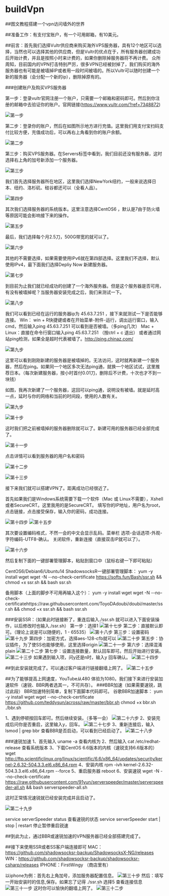 # buildVpn
##图文教程搭建一个vpn访问墙外的世界

##准备工作：有支付宝账户，有一个可用邮箱，有10美元。

##前言：首先我们选择Vultr供应商来购买海外VPS服务器，具有12个地区可以选择，当然也可以选择其他的供应商，但是Vultr的优点在于，所有服务器创建成功后开始计费，并且是按照小时来计费的，如果你删除掉服务器将不再计费。
        众所周知，目前国内的VPN打击特别严厉，很多VPN已经被封掉了，我们购买的海外服务器也有可能是被墙掉IP或者用一段时间被墙的。所以Vultr可以随时创建一个新的服务器（会分配一个新的ip），删除掉原有的。

###创建账户及购买VPS服务器

第一步：登录vultr官网注册一个账户，只需要一个邮箱和密码即可。然后到你注册的邮箱中去验证你的账户。官网链接(https://www.vultr.com/?ref=7348872)

![第一步](https://github.com/yukaiji/buildVpn/blob/master/image/20180307101419422.jpg)

第二步：登录你的账户，然后在如图所示地方进行充值。这里我们用支付宝扫码支付比较方便，充值成功后，可以再右上角看到你的账户余额。

![第二步](https://github.com/yukaiji/buildVpn/blob/master/image/20180307101506198.jpg)

第三步：购买VPS服务器。在Servers标签中看到，我们目前还没有服务器，这时选择右上角的加号新添加一个服务器。

![第三步](https://github.com/yukaiji/buildVpn/blob/master/image/20180307101543991.jpg)

我们首先选择服务器所在地区，这里我们选择NewYork纽约，一般来说选择日本、纽约、洛杉矶、硅谷都还可以（全看人品）。

![第四步](https://github.com/yukaiji/buildVpn/blob/master/image/20180307101558312.jpg)

其次我们选择服务器的系统版本。这里注意选择CentOS6 ，默认是7由于防火墙等原因可能会影响接下来的操作。

![第五步](https://github.com/yukaiji/buildVpn/blob/master/image/20180307101612917.jpg)

最后，我们选择每个月2.5刀，500G带宽的就可以了。

![第六步](https://github.com/yukaiji/buildVpn/blob/master/image/20180307101629749.jpg)

其他的不需要选择，如果需要使用IPv6就在第四部选择。这里我们不选择，默认使用IPv4，最下面我们选择Depliy Now 新建服务器。

![第七步](https://github.com/yukaiji/buildVpn/blob/master/image/20180307101643841.jpg)

到目前为止我们就已经成功的创建了一个海外服务器。但是这个服务器是否可用，有没有被墙掉呢？当服务器安装完成之后，我们来测试一下。

![第八步](https://github.com/yukaiji/buildVpn/blob/master/image/20180307101656506.jpg)

我们可以看到已经在运行的服务器ip为  45.63.7.251 ，接下来就测试一下是否能够连接。
Win： win + R快捷键或者在开始菜单-附件-运行，调出运行窗口，输入cmd，然后输入ping  45.63.7.251 可以看到是否被墙。（多ping几次）
Mac + Linux：直接在命令行窗口输入ping  45.63.7.251 （按ctrl + c 退出）
或者通过网站ping检测，如果全是超时代表被墙了。http://ping.chinaz.com/

![第九步](https://github.com/yukaiji/buildVpn/blob/master/image/20180307101706991.jpg)

这里可以看到刚刚新建的服务器是被墙掉的。无法访问，这时就再新建一个服务器，然后在ping。如果同一个地区多次无法ping通，就换一个地区试试，这里推荐日本。（每次新建服务器，按小时首付0.01刀，删除后不计费，十次也才不到一块钱）

如图，我再次新建了一个服务器，这回可以ping通，说明没有被墙。就是延时高一点，延时与你的网络和当前的时间段，使用的人数有关。

![第九步](https://github.com/yukaiji/buildVpn/blob/master/image/20180307101717865.jpg)

![第十步](https://github.com/yukaiji/buildVpn/blob/master/image/20180307101733164.jpg)

这时我们把之前被墙掉的服务器删除就可以了。新建可用的服务器已经全部完成了。

![第十一步](https://github.com/yukaiji/buildVpn/blob/master/image/20180307101748789.jpg)

点击详情可以看到服务器的用户名和密码

![第十二步](https://github.com/yukaiji/buildVpn/blob/master/image/20180307101802763.jpg)

![第十三步](https://github.com/yukaiji/buildVpn/blob/master/image/20180307101812373.jpg)

接下来我们就可以搭建VPN了。距离成功已经很近了。

首先如果我们是Windows系统需要下载一个软件（Mac 或 Linux不需要），Xshell或者SecureCRT。这里我用的是SecureCRT。
填写你的IP地址，用户名为root，点击链接，点击接受保存，输入你的密码，成功连接。

![第十四步](https://github.com/yukaiji/buildVpn/blob/master/image/20180307101823784.jpg)
![第十五步](https://github.com/yukaiji/buildVpn/blob/master/image/20180307101836775.jpg)

其次要设置编码格式，不然一会的中文会显示乱码。菜单栏 选项-会话选项-外观-字符编码-UTF8-确认。
关闭软件，重新连接（直接双击IP就可以了）。

![第十六步](https://github.com/yukaiji/buildVpn/blob/master/image/20180307101848327.jpg)

然后复制下面的一键部署管理脚本，粘贴到窗口中（鼠标右键一下即可粘贴）

CentOS6/Debian6/Ubuntu14 ShadowsocksR一键部署管理脚本：
yum -y install wget
wget -N --no-check-certificate https://softs.fun/Bash/ssr.sh && chmod +x ssr.sh && bash ssr.sh

备用脚本（上面的脚步不可用再输入这个）：
yum -y install wget
wget -N --no-check-certificatehttps://raw.githubusercontent.com/ToyoDAdoubi/doubi/master/ssr.sh && chmod +x ssr.sh && bash ssr.sh

###安装SSR：（如果此时链接断了，重连后输入./ssr.sh 就可以进入下面安装操作，以后修改时也输入./ssr.sh）
第一步：选择1 
![第十七步](https://github.com/yukaiji/buildVpn/blob/master/image/20180307101902154.jpg)
第二步：直接默认即可。（理论上说是可以随便的，1 - 65535）
![第十八步](https://github.com/yukaiji/buildVpn/blob/master/image/20180307101913385.jpg)
第三步：设置密码
![第十九步](https://github.com/yukaiji/buildVpn/blob/master/image/20180307101927773.jpg)
第四步：加密方式，选择aes-128-cfb就可以
![第二十步](https://github.com/yukaiji/buildVpn/blob/master/image/20180307101937845.jpg)
第五步：协议插件，为了使SS也能够使用，这里选择origin
![第二十一步](https://github.com/yukaiji/buildVpn/blob/master/image/20180307101948387.jpg)
第六步：选择混淆plain
![第二十二步](https://github.com/yukaiji/buildVpn/blob/master/image/20180307101957836.jpg)
第七步：设置连接数量，默认回车即可。然后开始进行安装。
![第二十三步](https://github.com/yukaiji/buildVpn/blob/master/image/20180307102008416.jpg)
如果遇到输入项，问y还是n时，输入y 回车确认。
![第二十四步](https://github.com/yukaiji/buildVpn/blob/master/image/20180307102018140.jpg)

##到此安装就完成了。可以通过客户端进行链接翻墙上网了。
![第二十五步](https://github.com/yukaiji/buildVpn/blob/master/image/2018030710205260.jpg)



##为了能够提高上网速度，YouTube从480 体验为1080。我们接下来进行安装加速软件（速锐、BBR两者选其一，不可共存）。
###BBR加速（如果需要速锐，跳过此段）
BBR加速特别简单，复制下面脚本代码即可。
谷歌BBR加速脚本：
yum -y install wget
wget --no-check-certificate https://github.com/teddysun/across/raw/master/bbr.sh
chmod +x bbr.sh
./bbr.sh

1、遇到停顿按回车即可。然后继续安装。（多等一会）
![第二十六步](https://github.com/yukaiji/buildVpn/blob/master/image/20180307102104748.jpg)
2、安装完成后问你是否重启，这里输入y，回车。
![第二十七步](https://github.com/yukaiji/buildVpn/blob/master/image/20180307102114503.jpg)
3、重新连接后，输入 lsmod | grep bbr 查看BBR是否启动，可以看到已经启动了。
![第二十八步](https://github.com/yukaiji/buildVpn/blob/master/image/20180307102126665.jpg)




###速锐加速
1、首先输入
uname -a 查看内核为
2、然后输入
cat /etc/redhat-release  查看系统版本
3、下载CentOS 6.6版本的内核（速锐支持6.6版本的）
wget http://ftp.scientificlinux.org/linux/scientific/6.6/x86_64/updates/security/kernel-2.6.32-504.3.3.el6.x86_64.rpm
4、安装内核
rpm -ivh kernel-2.6.32-504.3.3.el6.x86_64.rpm --force
5、重启服务器
reboot
6、安装速锐
wget -N --no-check-certificate https://raw.githubusercontent.com/91yun/serverspeeder/master/serverspeeder-all.sh && bash serverspeeder-all.sh

这时正常情况速锐就已经安装完成并且启动了。

![第二十九步](https://github.com/yukaiji/buildVpn/blob/master/image/20180307102140531.jpg)

service serverSpeeder status     查看速锐的状态
service serverSpeeder start | stop | restart  停止暂停重启锐速


##到此为止，通过BBR或速锐加速的VPN服务器已经全部搭建完成了。

##接下来使用SSR或者SS客户端连接即可
MAC：https://github.com/shadowsocksr-backup/ShadowsocksX-NG/releases
WIN：https://github.com/shadowsocksr-backup/shadowsocksr-csharp/releases
IPHONE：FirstWingy  （商店里有）

以iphone为例：首先右上角加号，添加服务器配置信息。
![第三十步](https://github.com/yukaiji/buildVpn/blob/master/image/20180307102153178.jpg)
然后：填写一开始安装时的信息,保存。如果忘了记得 ./ssr.sh  选择5 查看连接信息
![第三十一步](https://github.com/yukaiji/buildVpn/blob/master/image/20180307102204995.jpg)
这时你可以愉快的翻墙上网了。
![第三十二步](https://github.com/yukaiji/buildVpn/blob/master/image/20180307102258394.jpg)